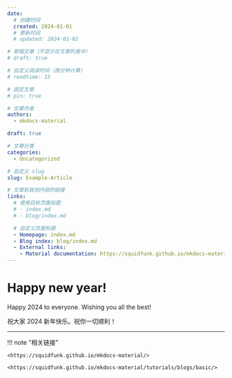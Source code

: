 ```yaml
---
date:
  # 创建时间
  created: 2024-01-01
  # 更新时间
  # updated: 2024-01-02

# 草稿文章（不显示在文章列表中）
# draft: true

# 自定义阅读时间（按分钟计算）
# readtime: 15

# 固定文章
# pin: true

# 文章作者
authors:
  - mkdocs-material

draft: true

# 文章分类
categories:
  - Uncategorized

# 自定义 slug
slug: Example-Article

# 文章到其他内容的链接
links:
  # 使用目标页面标题
  # - index.md
  # - blog/index.md

  # 自定义页面标题
  - Homepage: index.md
  - Blog index: blog/index.md
  - External links:
    - Material documentation: https://squidfunk.github.io/mkdocs-material/
---
```


# Happy new year!

Happy 2024 to everyone. Wishing you all the best!

<!-- 定义索引页显示的摘录结束位置 -->
<!-- more -->

祝大家 2024 新年快乐。祝你一切顺利！

---

!!! note "相关链接"

    <https://squidfunk.github.io/mkdocs-material/>

    <https://squidfunk.github.io/mkdocs-material/tutorials/blogs/basic/>

